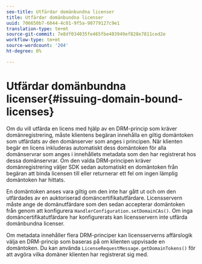 ```yaml
---
seo-title: Utfärdar domänbundna licenser
title: Utfärdar domänbundna licenser
uuid: 706650b7-6044-4c01-9f5a-90779127c9e1
translation-type: tm+mt
source-git-commit: 7e8df034035fe465fbe403949ef828e7811ced2e
workflow-type: tm+mt
source-wordcount: '204'
ht-degree: 0%

---
```



# Utfärdar domänbundna licenser{#issuing-domain-bound-licenses}

Om du vill utfärda en licens med hjälp av en DRM-princip som kräver domänregistrering, måste klientens begäran innehålla en giltig domäntoken som utfärdats av den domänserver som anges i principen. När klienten begär en licens inkluderas automatiskt dess domäntoken för alla domänservrar som anges i innehållets metadata som den har registrerat hos dessa domänservrar. Om den valda DRM-principen kräver domänregistrering väljer SDK sedan automatiskt en domäntoken från begäran att binda licensen till eller returnerar ett fel om ingen lämplig domäntoken har hittats.

En domäntoken anses vara giltig om den inte har gått ut och om den utfärdades av en auktoriserad domäncertifikatutfärdare. Licensservern måste ange de domänutfärdare som den sedan accepterar domäntoken från genom att konfigurera `HandlerConfiguration.setDomainCAs()`. Om inga domäncertifikatutfärdare har konfigurerats kan licensservern inte utfärda domänbundna licenser.

Om metadata innehåller flera DRM-principer kan licensserverns affärslogik välja en DRM-princip som baseras på om klienten uppvisade en domäntoken. Du kan använda `LicenseRequestMessage.getDomainTokens()` för att avgöra vilka domäner klienten har registrerat sig med.
